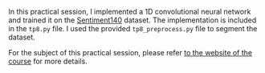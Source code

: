 In this practical session, I implemented a 1D convolutional neural network and trained it on the [Sentiment140](https://www.kaggle.com/datasets/kazanova/sentiment140) dataset. The implementation is included in the `tp8.py` file. I used the provided `tp8_preprocess.py` file to segment the dataset.

For the subject of this practical session, please refer [to the website of the course](https://dac.lip6.fr/master/amal-2024-2025/) for more details.
